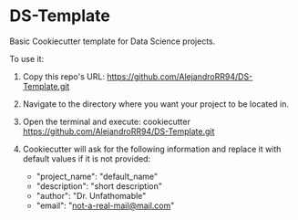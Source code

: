 # DS-Template
Basic Cookiecutter template for Data Science projects.


To use it:
1. Copy this repo's URL: https://github.com/AlejandroRR94/DS-Template.git

2. Navigate to the directory where you want your project to be located in.

3. Open the terminal and execute:  cookiecutter https://github.com/AlejandroRR94/DS-Template.git
4. Cookiecutter will ask for the following information and replace it with default values if it is not provided:

    * "project_name": "default_name"
    * "description": "short description"
    * "author": "Dr. Unfathomable"
    * "email": "not-a-real-mail@mail.com"
